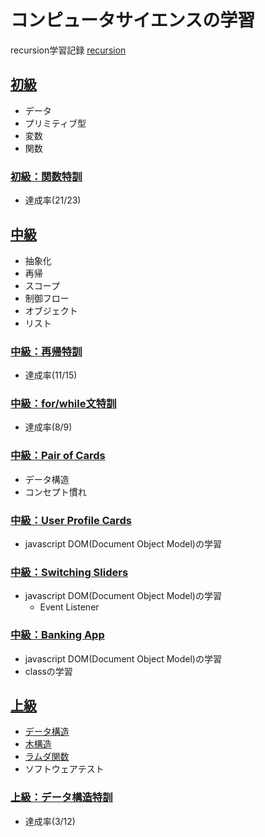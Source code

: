 # コンピュータサイエンスの学習
recursion学習記録
[recursion](https://recursionist.io/dashboard)
## [初級](./level1.js)
- データ
- プリミティブ型
- 変数
- 関数

### [初級：関数特訓](./level1_function.js)
- 達成率(21/23)

## [中級](./level2.js)
- 抽象化
- 再帰
- スコープ
- 制御フロー
- オブジェクト
- リスト

### [中級：再帰特訓](./level2_recursion.js)
- 達成率(11/15)

### [中級：for/while文特訓](./level2_for_while.js)
- 達成率(8/9)

### [中級：Pair of Cards](./level2_pairOfCards.js)
- データ構造
- コンセプト慣れ

### [中級：User Profile Cards](./UserProfileCards)
- javascript DOM(Document Object Model)の学習

### [中級：Switching Sliders](./SwitchingSliders)
- javascript DOM(Document Object Model)の学習
    - Event Listener

### [中級：Banking App](./BankingApp)
- javascript DOM(Document Object Model)の学習
- classの学習

## [上級](./level3.js)
- [データ構造](./データ構造学習.md)
- [木構造](./木構造学習.md)
- [ラムダ関数](./ラムダ関数学習.md)
- ソフトウェアテスト

### [上級：データ構造特訓](./level3_dataStructure.js)
- 達成率(3/12)